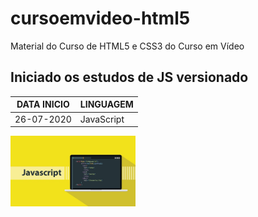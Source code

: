 # cursoemvideo-html5
 Material do Curso de HTML5 e CSS3 do Curso em Vídeo

## Iniciado os estudos de JS versionado

DATA INICIO | LINGUAGEM |
------------|-----------|
26-07-2020  | JavaScript|

<img src="pacote-download/estudandoJS/imagens/js.png" style="width:200px;">
